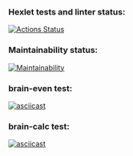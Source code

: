 ### Hexlet tests and linter status:
[![Actions Status](https://github.com/deus-ex-m/frontend-project-44/workflows/hexlet-check/badge.svg)](https://github.com/deus-ex-m/frontend-project-44/actions)
### Maintainability status:
[![Maintainability](https://api.codeclimate.com/v1/badges/af89e99fe019a33d8f0f/maintainability)](https://codeclimate.com/github/deus-ex-m/frontend-project-44/maintainability)
### brain-even test:
[![asciicast](https://asciinema.org/a/vBKI1SZ2eK7zUSSzWYjb2WYgh.svg)](https://asciinema.org/a/vBKI1SZ2eK7zUSSzWYjb2WYgh)
### brain-calc test:
[![asciicast](https://asciinema.org/a/zfaF5f6JC22Ywr0EQBpSs28xg.svg)](https://asciinema.org/a/zfaF5f6JC22Ywr0EQBpSs28xg)